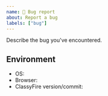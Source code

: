 ```yaml
---
name: 🐞 Bug report
about: Report a bug
labels: ["bug"]
---
```


Describe the bug you've encountered.

## Environment

- OS:
- Browser:
- ClassyFire version/commit:
